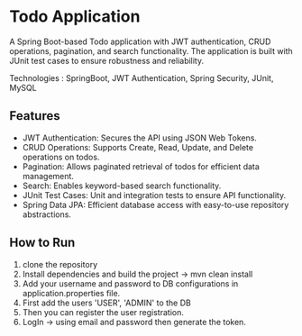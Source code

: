 # Todo Application
A Spring Boot-based Todo application with JWT authentication, CRUD operations, pagination, and search functionality. The application is built with JUnit test cases to ensure robustness and reliability.

Technologies : SpringBoot, JWT Authentication, Spring Security, JUnit, MySQL

## Features
* JWT Authentication: Secures the API using JSON Web Tokens.
* CRUD Operations: Supports Create, Read, Update, and Delete operations on todos.
* Pagination: Allows paginated retrieval of todos for efficient data management.
* Search: Enables keyword-based search functionality.
* JUnit Test Cases: Unit and integration tests to ensure API functionality.
* Spring Data JPA: Efficient database access with easy-to-use repository abstractions.

## How to Run
1. clone the repository
2. Install dependencies and build the project -> mvn clean install
3. Add your username and password to DB configurations in application.properties file. 
4. First add the users 'USER', 'ADMIN' to the DB
5. Then you can register the user registration.
6. LogIn -> using email and password then generate the token.
